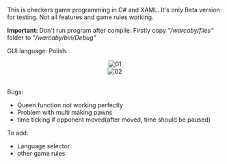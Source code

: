 This is checkers game programming in C# and XAML. 
It's only Beta version for testing.
Not all features and game rules working.

<b>Important: </b>
Don't run program after compile. Firstly copy <i>"/warcaby/files" </i> folder to <i> "/warcaby/bin/Debug" </i>


GUI language: Polish.
<br />
<center>
<img src="https://image.ibb.co/i4BMBH/01.jpg" alt="01" border="0"><br />
<img src="https://image.ibb.co/mwi1BH/02.jpg" alt="02" border="0">
</center>
<br />

Bugs:
- Queen function not working perfectly
- Problem with multi making pawns
- time ticking if opponent moved(after moved, time should be paused)

To add:
- Language selector
- other game rules
